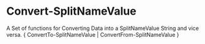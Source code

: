 # Convert-SplitNameValue
A Set of functions for Converting Data into a SplitNameValue String and vice versa.
{ ConvertTo-SplitNameValue | ConvertFrom-SplitNameValue }
